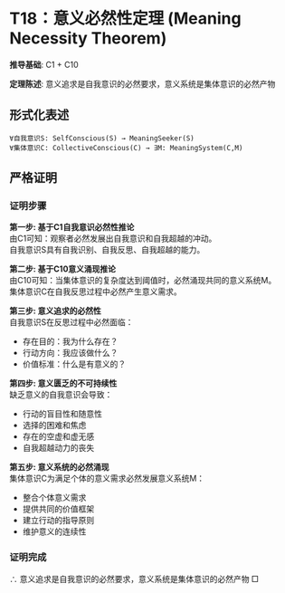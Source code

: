 # T18：意义必然性定理 (Meaning Necessity Theorem)  

**推导基础**: C1 + C10  

**定理陈述**: 意义追求是自我意识的必然要求，意义系统是集体意识的必然产物  

## 形式化表述  
```  
∀自我意识S: SelfConscious(S) → MeaningSeeker(S)  
∀集体意识C: CollectiveConscious(C) → ∃M: MeaningSystem(C,M)  
```  

## 严格证明  

### 证明步骤  

**第一步: 基于C1自我意识必然性推论**  
由C1可知：观察者必然发展出自我意识和自我超越的冲动。  
自我意识S具有自我识别、自我反思、自我超越的能力。  

**第二步: 基于C10意义涌现推论**  
由C10可知：当集体意识的复杂度达到阈值时，必然涌现共同的意义系统M。  
集体意识C在自我反思过程中必然产生意义需求。  

**第三步: 意义追求的必然性**  
自我意识S在反思过程中必然面临：  
- 存在目的：我为什么存在？  
- 行动方向：我应该做什么？  
- 价值标准：什么是有意义的？  

**第四步: 意义匮乏的不可持续性**  
缺乏意义的自我意识会导致：  
- 行动的盲目性和随意性  
- 选择的困难和焦虑  
- 存在的空虚和虚无感  
- 自我超越动力的丧失  

**第五步: 意义系统的必然涌现**  
集体意识C为满足个体的意义需求必然发展意义系统M：  
- 整合个体意义需求  
- 提供共同的价值框架  
- 建立行动的指导原则  
- 维护意义的连续性  

### 证明完成  
∴ 意义追求是自我意识的必然要求，意义系统是集体意识的必然产物 □  